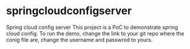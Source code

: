 # springcloudconfigserver
Spring cloud config server
This project is a PoC to demonstrate spring cloud config. 
To run the demo, change the link to your git repo where the conig file are, change the username and passwrod to yours. 

